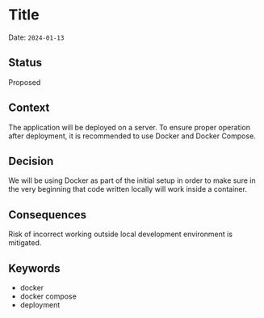 # Title

Date: `2024-01-13`

## Status

Proposed

## Context

The application will be deployed on a server. To ensure proper operation after deployment, it is
recommended to use Docker and Docker Compose.

## Decision

We will be using Docker as part of the initial setup in order to make sure in the very beginning
that code written locally will work inside a container.

## Consequences

Risk of incorrect working outside local development environment is mitigated.

## Keywords

- docker
- docker compose
- deployment
